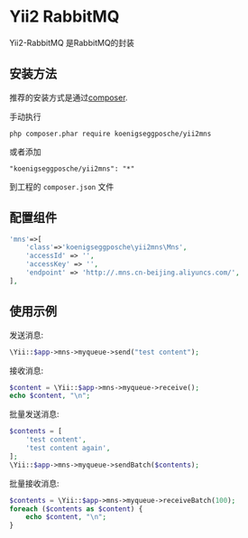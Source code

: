 Yii2 RabbitMQ
===========================

Yii2-RabbitMQ 是RabbitMQ的封装


安装方法
-------

推荐的安装方式是通过[composer](http://getcomposer.org/download/).

手动执行

```
php composer.phar require koenigseggposche/yii2mns
```

或者添加

```
"koenigseggposche/yii2mns": "*"
```

到工程的 `composer.json` 文件


配置组件
-------

```php
'mns'=>[
    'class'=>'koenigseggposche\yii2mns\Mns',
    'accessId' => '',
    'accessKey' => '',
    'endpoint' => 'http://.mns.cn-beijing.aliyuncs.com/',
],
```


使用示例
-------

发送消息:

```php
\Yii::$app->mns->myqueue->send("test content");
```

接收消息:

```php
$content = \Yii::$app->mns->myqueue->receive();
echo $content, "\n";
```

批量发送消息:

```php
$contents = [
    'test content',
    'test content again',
];
\Yii::$app->mns->myqueue->sendBatch($contents);
```

批量接收消息:

```php
$contents = \Yii::$app->mns->myqueue->receiveBatch(100);
foreach ($contents as $content) {
    echo $content, "\n";
}
```
